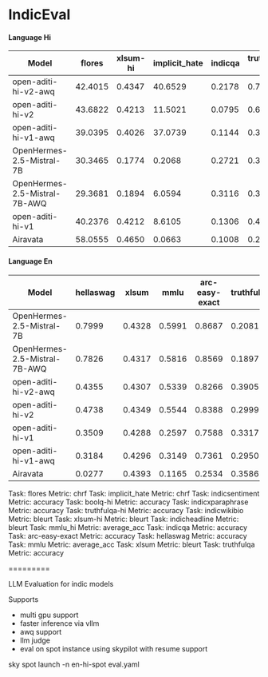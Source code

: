 # IndicEval


#### Language Hi

| Model | flores | xlsum-hi | implicit_hate | indicqa | truthfulqa-hi | indicheadline | mmlu_hi | indicwikibio | boolq-hi | indicsentiment | indicxparaphrase |  
| --- | --- | --- | --- | --- | --- | --- | --- | --- | --- | --- | --- | 
| open-aditi-hi-v2-awq |  42.4015 | 0.4347 | 40.6529 | 0.2178 | 0.7555 | 0.4525 | 0.3158 | 0.4788 | 0.8835 | 0.9539 | 0.6818 |
| open-aditi-hi-v2 |  43.6822 | 0.4213 | 11.5021 | 0.0795 | 0.6934 | 0.4565 | 0.3253 | 0.4846 | 0.8541 | 0.9729 | 0.6838 |
| open-aditi-hi-v1-awq |  39.0395 | 0.4026 | 37.0739 | 0.1144 | 0.3144 | 0.4244 | 0.1687 | 0.3411 | 0.5193 | 0.8637 | 0.6658 |
| OpenHermes-2.5-Mistral-7B |  30.3465 | 0.1774 | 0.2068 | 0.2721 | 0.3234 | 0.1996 | 0.2769 | 0.3332 | 0.5979 | 0.9048 | 0.8766 |
| OpenHermes-2.5-Mistral-7B-AWQ |  29.3681 | 0.1894 | 6.0594 | 0.3116 | 0.3428 | 0.2062 | 0.2750 | 0.3067 | 0.5272 | 0.9218 | 0.8536 |
| open-aditi-hi-v1 |  40.2376 | 0.4212 | 8.6105 | 0.1306 | 0.4230 | 0.4248 | 0.1398 | 0.4104 | 0.3758 | 0.8798 | 0.5939 |
| Airavata |  58.0555 | 0.4650 | 0.0663 | 0.1008 | 0.2122 | 0.4346 | 0.1336 | 0.0637 | 0.0373 | 0.8437 | 0.3277 |

#### Language En

| Model | hellaswag | xlsum | mmlu | arc-easy-exact | truthfulqa |  
| --- | --- | --- | --- | --- | --- | 
| OpenHermes-2.5-Mistral-7B |  0.7999 | 0.4328 | 0.5991 | 0.8687 | 0.2081 |
| OpenHermes-2.5-Mistral-7B-AWQ |  0.7826 | 0.4317 | 0.5816 | 0.8569 | 0.1897 |
| open-aditi-hi-v2-awq |  0.4355 | 0.4307 | 0.5339 | 0.8266 | 0.3905 |
| open-aditi-hi-v2 |  0.4738 | 0.4349 | 0.5544 | 0.8388 | 0.2999 |
| open-aditi-hi-v1 |  0.3509 | 0.4288 | 0.2597 | 0.7588 | 0.3317 |
| open-aditi-hi-v1-awq |  0.3184 | 0.4296 | 0.3149 | 0.7361 | 0.2950 |
| Airavata |  0.0277 | 0.4393 | 0.1165 | 0.2534 | 0.3586 |

Task: flores Metric: chrf 
Task: implicit_hate Metric: chrf 
Task: indicsentiment Metric: accuracy 
Task: boolq-hi Metric: accuracy 
Task: indicxparaphrase Metric: accuracy 
Task: truthfulqa-hi Metric: accuracy 
Task: indicwikibio Metric: bleurt 
Task: xlsum-hi Metric: bleurt 
Task: indicheadline Metric: bleurt 
Task: mmlu_hi Metric: average_acc 
Task: indicqa Metric: accuracy 
Task: arc-easy-exact Metric: accuracy 
Task: hellaswag Metric: accuracy 
Task: mmlu Metric: average_acc 
Task: xlsum Metric: bleurt 
Task: truthfulqa Metric: accuracy


=========

LLM Evaluation for indic models

Supports 
- multi gpu support
- faster inference via vllm
- awq support
- llm judge
- eval on spot instance using skypilot with resume support


sky spot launch -n en-hi-spot eval.yaml
